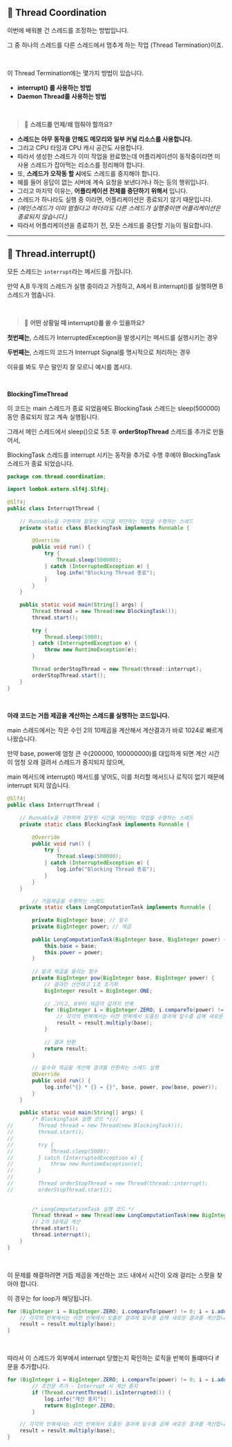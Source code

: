 ## 📘 Thread Coordination

이번에 배워볼 건 스레드를 조정하는 방법입니다.

그 중 하나의 스레드를 다른 스레드에서 멈추게 하는 작업 (Thread Termination)이죠.

<br>

이 Thread Termination에는 몇가지 방법이 있습니다.

- **interrupt() 를 사용하는 방법**
- **Daemon Thread를 사용하는 방법**

<br>



> 📌 **스레드를 언제/왜 멈춰야 할까요?**

- **스레드는 아무 동작을 안해도 메모리와 일부 커널 리소스를 사용합니다.**
- 그리고 CPU 타임과 CPU 캐시 공간도 사용합니다.
- 따라서 생성한 스레드가 이미 작업을 완료했는데 어플리케이션이 동작중이라면 미사용 스레드가 잡아먹는 리소스를 정리해야 합니다.
- 또, **스레드가 오작동 할 시**에도 스레드를 중지해야 합니다.
- 예를 들어 응답이 없는 서버에 계속 요청을 보낸다거나 하는 등의 행위입니다.
- 그리고 마지막 이유는, **어플리케이션 전체를 중단하기 위해서** 입니다.
- 스레드가 하나라도 실행 중 이라면, 어플리케이션은 종료되기 않기 때문입니다.
- _(메인스레드가 이미 멈췄다고 하더라도 다른 스레드가 실행중이면 어플리케이션은 종료되지 않습니다.)_
- 따라서 어플리케이션을 종료하기 전, 모든 스레드를 중단할 기능이 필요합니다.

---

## 📘 Thread.interrupt()

모든 스레드는 `interrupt`라는 메서드를 가집니다.

만약 A,B 두개의 스레드가 실행 중이라고 가정하고, A에서 B.interrupt()를 실행하면 B 스레드가 멈춥니다.

<br>

> 📌 **어떤 상황일 때 interrupt()를 쓸 수 있을까요?**

**첫번째는**, 스레드가 InterruptedException을 발생시키는 메서드를 실행시키는 경우

**두번째는**, 스레드의 코드가 Interrupt Signal를 명시적으로 처리하는 경우

이유를 봐도 무슨 말인지 잘 모르니 예시를 봅시다.

<br>

**BlockingTimeThread**

이 코드는 main 스레드가 종료 되었음에도 BlockingTask 스레드는 sleep(500000) 동안 종료되지 않고 계속 실행됩니다.

그래서 메인 스레드에서 sleep()으로 5초 후 **orderStopThread** 스레드를 추가로 만들어서,

BlockingTask 스레드를 interrupt 시키는 동작을 추가로 수행 후에야 BlockingTask 스레드가 종료 되었습니다.

```java
package com.thread.coordination;  
  
import lombok.extern.slf4j.Slf4j;  
  
@Slf4j  
public class InterruptThread {  
  
    // Runnable을 구현하며 잘못된 시간을 차단하는 작업을 수행하는 스레드  
    private static class BlockingTask implements Runnable {  
  
        @Override  
        public void run() {  
            try {  
                Thread.sleep(500000);  
            } catch (InterruptedException e) {  
                log.info("Blocking Thread 종료");  
            }  
        }  
    }  
  
    public static void main(String[] args) {  
        Thread thread = new Thread(new BlockingTask());  
        thread.start();  
  
        try {  
            Thread.sleep(5000);  
        } catch (InterruptedException e) {  
            throw new RuntimeException(e);  
        }  
  
        Thread orderStopThread = new Thread(thread::interrupt);  
        orderStopThread.start();  
    }  
}
```

<br>

**아래 코드는 거듭 제곱을 계산하는 스레드를 실행하는 코드입니다.**

main 스레드에서는 작은 수인 2의 10제곱을 계산해서 계산결과가 바로 1024로 빠르게 나왔습니다.

만약 base, power에 엄청 큰 수(200000, 100000000)를 대입하게 되면 계산 시간이 엄청 오래 걸려서 스레드가 중지되지 않으며,

main 메서드에 interrupt() 메서드를 넣어도, 이를 처리할 메서드나 로직이 없기 때문에 interrupt 되지 않습니다.

```java
@Slf4j  
public class InterruptThread {  
  
    // Runnable을 구현하며 잘못된 시간을 차단하는 작업을 수행하는 스레드  
    private static class BlockingTask implements Runnable {  
  
        @Override  
        public void run() {  
            try {  
                Thread.sleep(500000);  
            } catch (InterruptedException e) {  
                log.info("Blocking Thread 종료");  
            }  
        }  
    }  

		// 거듭제곱을 수행하는 스레드
    private static class LongComputationTask implements Runnable {  
  
        private BigInteger base; // 밑수  
        private BigInteger power; // 제곱  
  
        public LongComputationTask(BigInteger base, BigInteger power) {  
            this.base = base;  
            this.power = power;  
        }  
  
        // 밑과 제곱을 올리는 함수  
        private BigInteger pow(BigInteger base, BigInteger power) {  
            // 결과만 선언하고 1초 초기화  
            BigInteger result = BigInteger.ONE;  
  
            // 그리고, 0부터 제곱의 값까지 반복  
            for (BigInteger i = BigInteger.ZERO; i.compareTo(power) != 0; i = i.add(BigInteger.ONE)) {  
                // 각각의 반복에서는 이전 반복에서 도출된 결과에 밑수를 곱해 새로운 결과를 계산합니다.  
                result = result.multiply(base);  
            }  
  
            // 결과 반환  
            return result;  
        }  
  
        // 밑수와 제곱을 계산해 결과를 반환하는 스레드 실행  
        @Override  
        public void run() {  
            log.info("{} * {} = {}", base, power, pow(base, power));  
        }  
    }  
  
    public static void main(String[] args) {  
        /* BlockingTask 실행 코드 *///        
//        Thread thread = new Thread(new BlockingTask());  
//        thread.start();  
//  
//        try {  
//            Thread.sleep(5000);  
//        } catch (InterruptedException e) {  
//            throw new RuntimeException(e);  
//        }  
//  
//        Thread orderStopThread = new Thread(thread::interrupt);  
//        orderStopThread.start();  
  
  
        /* LongComputationTask 실행 코드 */        
        Thread thread = new Thread(new LongComputationTask(new BigInteger("2"), new BigInteger("10")));  
        // 2의 10제곱 계산  
        thread.start();
        thread.interrupt();
    }  
}
```

<br>

이 문제를 해결하려면 거듭 제곱을 계산하는 코드 내에서 시간이 오래 걸리는 스팟을 찾아야 합니다.

이 경우는 for loop가 해당됩니다.

```java
for (BigInteger i = BigInteger.ZERO; i.compareTo(power) != 0; i = i.add(BigInteger.ONE)) {  
    // 각각의 반복에서는 이전 반복에서 도출된 결과에 밑수를 곱해 새로운 결과를 계산합니다.  
    result = result.multiply(base);  
}  
```

<br>

따라서 이 스레드가 외부에서 interrupt 당했는지 확인하는 로직을 반복이 돌떄마다 if 문을 추가합니다.

```java
for (BigInteger i = BigInteger.ZERO; i.compareTo(power) != 0; i = i.add(BigInteger.ONE)) {  
		// 조건문 추가 - Interrupt 시 계산 중지
		if (Thread.currentThread().isInterrupted()) {
			log.info("계산 중지");
			return BigInteger.ZERO;
		}

    // 각각의 반복에서는 이전 반복에서 도출된 결과에 밑수를 곱해 새로운 결과를 계산합니다.  
    result = result.multiply(base);  
}  
```